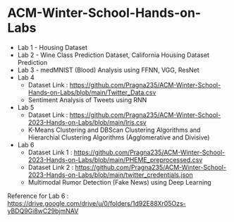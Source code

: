 # ACM-Winter-School-Hands-on-Labs
* Lab 1 - Housing Dataset
* Lab 2 - Wine Class Prediction Dataset, California Housing Dataset Prediction
* Lab 3 - medMNIST (Blood) Analysis using FFNN, VGG, ResNet
* Lab 4
   * Dataset Link : https://github.com/Pragna235/ACM-Winter-School-Hands-on-Labs/blob/main/Twitter_Data.csv
   * Sentiment Analysis of Tweets using RNN
* Lab 5
  * Dataset Link : https://github.com/Pragna235/ACM-Winter-School-2023-Hands-on-Labs/blob/main/Iris.csv
  * K-Means Clustering and DBScan Clustering Algorithms and Hierarchial Clustering Algorithms (Agglomerative and Divisive)
* Lab 6
  * Dataset Link 1 : https://github.com/Pragna235/ACM-Winter-School-2023-Hands-on-Labs/blob/main/PHEME_preprocessed.csv
  * Dataset Link 2 : https://github.com/Pragna235/ACM-Winter-School-2023-Hands-on-Labs/blob/main/twitter_credentials.json
  * Multimodal Rumor Detection (Fake News) using Deep Learning

Reference for Lab 6 : https://drive.google.com/drive/u/0/folders/1d92E88Xr05Ozs-yBDQ9Gi8wC29bjmNAV
